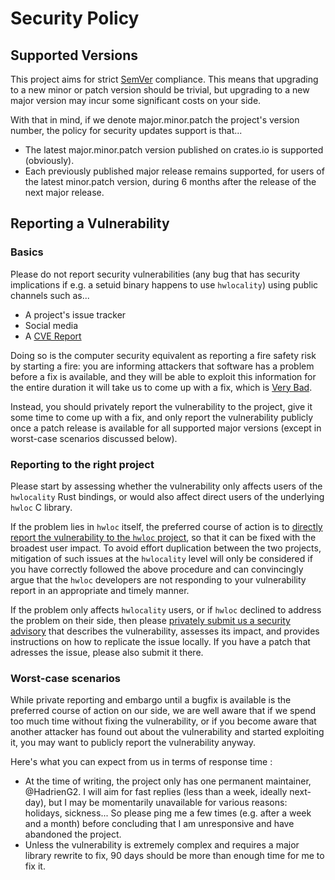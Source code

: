 # Security Policy

## Supported Versions

This project aims for strict [SemVer](https://semver.org/) compliance. This
means that upgrading to a new minor or patch version should be trivial, but
upgrading to a new major version may incur some significant costs on your side.

With that in mind, if we denote major.minor.patch the project's version
number, the policy for security updates support is that...

- The latest major.minor.patch version published on crates.io is supported
  (obviously).
- Each previously published major release remains supported, for users of the
  latest minor.patch version, during 6 months after the release of the next
  major release.


## Reporting a Vulnerability

### Basics

Please do not report security vulnerabilities (any bug that has security
implications if e.g. a setuid binary happens to use `hwlocality`) using public
channels such as...

- A project's issue tracker
- Social media
- A [CVE
  Report](https://en.wikipedia.org/wiki/Common_Vulnerabilities_and_Exposures)

Doing so is the computer security equivalent as reporting a fire safety risk by
starting a fire: you are informing attackers that software has a problem before
a fix is available, and they will be able to exploit this information for the
entire duration it will take us to come up with a fix, which is [Very
Bad](https://en.wikipedia.org/wiki/Zero-day_(computing)).

Instead, you should privately report the vulnerability to the project, give it
some time to come up with a fix, and only report the vulnerability publicly
once a patch release is available for all supported major versions (except in
worst-case scenarios discussed below).

### Reporting to the right project

Please start by assessing whether the vulnerability only affects users of the
`hwlocality` Rust bindings, or would also affect direct users of the underlying
`hwloc` C library.

If the problem lies in `hwloc` itself, the preferred course of action is to
[directly report the vulnerability to the `hwloc`
project](https://github.com/open-mpi/hwloc/security), so that it can be fixed
with the broadest user impact. To avoid effort duplication between the two
projects, mitigation of such issues at the `hwlocality` level will only be
considered if you have correctly followed the above procedure and can
convincingly argue that the `hwloc` developers are not responding to your
vulnerability report in an appropriate and timely manner.

If the problem only affects `hwlocality` users, or if `hwloc` declined to
address the problem on their side, then please [privately submit us a security
advisory](https://github.com/HadrienG2/hwlocality/security/advisories/new) that
describes the vulnerability, assesses its impact, and provides instructions on
how to replicate the issue locally. If you have a patch that adresses the
issue, please also submit it there.

### Worst-case scenarios

While private reporting and embargo until a bugfix is available is the preferred
course of action on our side, we are well aware that if we spend too much time
without fixing the vulnerability, or if you become aware that another attacker
has found out about the vulnerability and started exploiting it, you may want to
publicly report the vulnerability anyway.

Here's what you can expect from us in terms of response time :

- At the time of writing, the project only has one permanent
  maintainer, @HadrienG2. I will aim for fast replies (less than a week,
  ideally next-day), but I may be momentarily unavailable for various reasons:
  holidays, sickness... So please ping me a few times (e.g. after a week and a
  month) before concluding that I am unresponsive and have abandoned the
  project.
- Unless the vulnerability is extremely complex and requires a major library
  rewrite to fix, 90 days should be more than enough time for me to fix it.
